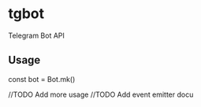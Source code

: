 # tgbot

Telegram Bot API

## Usage

  const bot = Bot.mk()
  
//TODO Add more usage
//TODO Add event emitter docu
